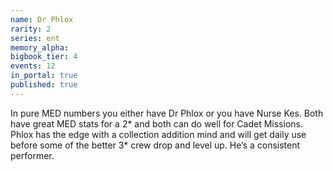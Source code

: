 ```yaml
---
name: Dr Phlox
rarity: 2
series: ent
memory_alpha:
bigbook_tier: 4
events: 12
in_portal: true
published: true
---
```


In pure MED numbers you either have Dr Phlox or you have Nurse Kes. Both have great MED stats for a 2* and both can do well for Cadet Missions. Phlox has the edge with a collection addition mind and will get daily use before some of the better 3* crew drop and level up. He’s a consistent performer.
